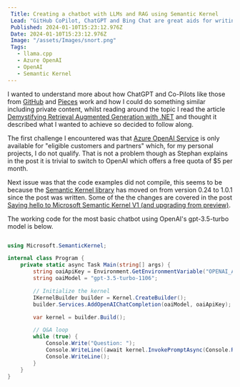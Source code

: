 ```yaml
---
 Title: Creating a chatbot with LLMs and RAG using Semantic Kernel
 Lead: "GitHub CoPilot, ChatGPT and Bing Chat are great aids for writing code but don't have the context of private code repositories or knowledge bases, I used RAG to add that context." 
 Published: 2024-01-10T15:23:12.976Z 
 Date: 2024-01-10T15:23:12.976Z 
 Image: "/assets/Images/snort.png" 
 Tags: 
   - llama.cpp 
   - Azure OpenAI
   - OpenAI
   - Semantic Kernel
---
```


I wanted to understand more about how ChatGPT and Co-Pilots like those from [GitHub](https://github.com/features/copilot) and [Pieces](https://pieces.app/) work and how I could do something similar including private content, whilst reading around the topic I read the article [Demystifying Retrieval Augmented Generation with .NET](https://devblogs.microsoft.com/dotnet/demystifying-retrieval-augmented-generation-with-dotnet/) and thought it described what I wanted to achieve so decided to follow along.

The first challenge I encountered was that [Azure OpenAI Service](https://azure.microsoft.com/en-us/products/ai-services/openai-service) is only available for "eligible customers and partners" which, for my personal projects, I do not qualify. That is not a problem though as Stephan explains in the post it is trivial to switch to OpenAI which offers a free quota of $5 per month.

Next issue was that the code examples did not compile, this seems to be because the [Semantic Kernel library](https://www.nuget.org/packages/Microsoft.SemanticKernel/#versions-body-tab) has moved on from version 0.24 to 1.0.1 since the post was written. Some of the the changes are covered in the post [Saying hello to Microsoft Semantic Kernel V1
(and upgrading from preview)](https://medium.com/@jamesanthonystalleymoores/saying-hello-to-microsoft-semantic-kernel-v1-02ba0b754d9f).

The working code for the most basic chatbot using OpenAI's gpt-3.5-turbo model is below.

``` csharp

using Microsoft.SemanticKernel;

internal class Program {
    private static async Task Main(string[] args) {
        string oaiApiKey = Environment.GetEnvironmentVariable("OPENAI_API_KEY")!;
        string oaiModel = "gpt-3.5-turbo-1106";

        // Initialize the kernel
        IKernelBuilder builder = Kernel.CreateBuilder();
        builder.Services.AddOpenAIChatCompletion(oaiModel, oaiApiKey);

        var kernel = builder.Build();

        // Q&A loop
        while (true) {
            Console.Write("Question: ");
            Console.WriteLine((await kernel.InvokePromptAsync(Console.ReadLine()!)).GetValue<string>());
            Console.WriteLine();
        }
    }
}

```

